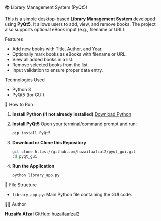 
 📚 Library Management System (PyQt5)

This is a simple desktop-based **Library Management System** developed using **PyQt5**. It allows users to add, view, and remove books. The project also supports optional eBook input (e.g., filename or URL).

 Features

* Add new books with Title, Author, and Year.
* Optionally mark books as eBooks with filename or URL.
* View all added books in a list.
* Remove selected books from the list.
* Input validation to ensure proper data entry.

Technologies Used

* Python 3
* PyQt5 (for GUI)

🚀 How to Run

1. **Install Python (if not already installed)**
   [Download Python](https://www.python.org/downloads/)

2. **Install PyQt5**
   Open your terminal/command prompt and run:

   ```bash
   pip install PyQt5
   ```

3. **Download or Clone this Repository**

   ```bash
   git clone https://github.com/huzaifaafzal2/pyqt_gui.git
   cd pyqt_gui
   ```

4. **Run the Application**

   ```bash
   python library_app.py
   ```

📁 File Structure

* `library_app.py`: Main Python file containing the GUI code.


 🧑‍💻 Author

**Huzaifa Afzal**
GitHub: [huzaifaafzal2](https://github.com/huzaifaafzal2)

